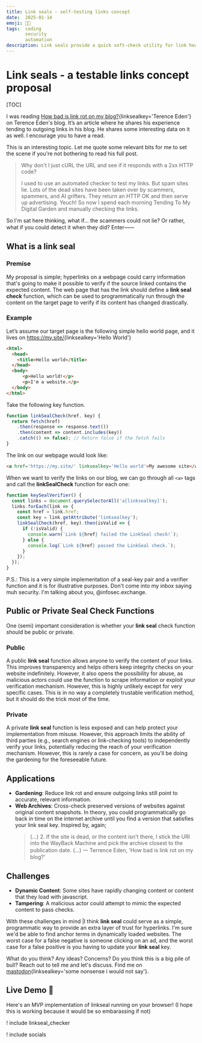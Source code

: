 ```yaml
---
title: Link seals - self-testing links concept
date:  2025-01-14
emoji: ⛓️‍💥
tags:  coding
       security
       automation
description: Link seals provide a quick soft-check utility for link health on your web spaces.
---
```


# Link seals - a testable links concept proposal

[TOC]

I was reading [How bad is link rot on my blog?](https://shkspr.mobi/blog/2024/12/how-bad-is-link-rot-on-my-blog/){linksealkey='Terence Eden'}
on Terence Eden's blog. It’s an article where he shares his experience tending to outgoing links in his blog. He shares
some interesting data on it as well. I encourage you to have a read.  

This is an interesting topic. Let me quote some relevant bits for me to set the scene if you're not bothering to read his full post.  

> Why don't I just cURL the URL and see if it responds with a 2xx HTTP code?  
>  
> I used to use an automated checker to test my links. But spam sites lie. Lots of the dead sites have been taken over by scammers, spammers, and AI grifters. They return an HTTP OK and then serve up advertising. Yeuch! So now I spend each morning Tending To My Digital Garden and manually checking the links.  

So I'm sat here thinking, what if... the scammers could not lie? Or rather, what if you could detect it when they did? Enter⸺  

## What is a link seal

### Premise  

My proposal is simple; hyperlinks on a webpage could carry information that's going to make it possible to verify if the
source linked contains the expected content. The web page that has the link should define a **link seal check** function, which can be used
to programmatically run through the content on the target page to verify if its content has changed drastically.  

### Example  

Let’s assume our target page is the following simple hello world page, and it lives on <https://my.site/>{linksealkey='Hello World'}

```html
<html>  
  <head>  
    <title>Hello world</title>  
  </head>  
  <body>  
      <p>Hello world!</p>  
      <p>I'm a website.</p>  
  </body>  
</html>  
```  

Take the following key function.  

```javascript
function linkSealCheck(href, key) {  
  return fetch(href)
    .then(response => response.text())
    .then(content => content.includes(key))
    .catch(() => false); // Return false if the fetch fails
}
```  

The link on our webpage would look like:  

```html
<a href='https://my.site/' linksealkey='Hello world'>My awesome site</a>  
```  

When we want to verify the links on our blog, we can go through all `<a>` tags and call the **linkSealCheck** function for each one:  

```javascript
function keySealVerifier() {
  const links = document.querySelectorAll('a[linksealkey]');
  links.forEach(link => {
    const href = link.href;
    const key = link.getAttribute('linksealkey');
    linkSealCheck(href, key).then(isValid => {
      if (!isValid) {
        console.warn(`Link ${href} failed the LinkSeal check!`);
      } else {
        console.log(`Link ${href} passed the LinkSeal check.`);
      }
    });
  });
}
```

P.S.: This is a very simple implementation of a seal-key pair and a verifier function and it is for illustrative purposes.
Don't come into my inbox saying muh security. I'm talking about you, @infosec.exchange.

## Public or Private Seal Check Functions  

One (semi) important consideration is whether your **link seal** check function should be public or private.  

### Public  
A public **link seal** function allows anyone to verify the content of your links. This improves transparency and helps others keep integrity checks
on your website indefinitely. However, it also opens the possibility for abuse, as malicious actors could use the function to scrape information or
exploit your verification mechanism. However, this is highly unlikely except for very specific cases. This is in no way a completely trustable verification
method, but it should do the trick most of the time.

### Private  
A private **link seal** function is less exposed and can help protect your implementation from misuse. However, this approach limits the ability of third 
parties (e.g., search engines or link-checking tools) to independently verify your links, potentially reducing the reach of your verification mechanism.
However, this is rarely a case for concern, as you'll be doing the gardening for the foreseeable future.

## Applications  

- **Gardening**: Reduce link rot and ensure outgoing links still point to accurate, relevant information.
- **Web Archives**: Cross-check preserved versions of websites against original content snapshots. In theory, you could programmatically go back in time
  on the internet archive until you find a version that satisfies your link seal key.
  Inspired by, again;
  > (...)
  > 2. If the site is dead, or the content isn't there, I stick the URl into the WayBack Machine and pick the archive closest to the publication date.
  > (...)
  > 一 Terrence Eden, 'How bad is link rot on my blog?'

## Challenges  

- **Dynamic Content**: Some sites have rapidly changing content or content that they load with javascript.
- **Tampering**: A malicious actor could attempt to mimic the expected content to pass checks. 

With these challenges in mind |I think **link seal** could serve as a simple, programmatic way to provide an extra layer of trust for hyperlinks.
I'm sure we'd be able to find anchor terms in dynamically loaded websites. The worst case for a false negative is someone clicking on an ad, and the
worst case for a false positive is you having to update your **link seal** key.

What do you think? Any ideas? Concerns? Do you think this is a big pile of bull? Reach out to tell me and let's discuss. Find me on [mastodon](https://mastodon.social/@cemre){linksealkey='some nonsense i would not say'}.

## Live Demo 🚨

Here's an MVP implementation of linkseal running on your browser! (I hope this is working because it would be so embarassing if not)

! include linkseal_checker

! include socials
